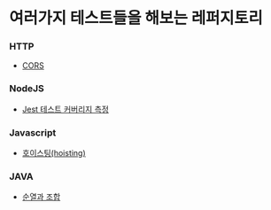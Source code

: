 # 여러가지 테스트들을 해보는 레퍼지토리

### HTTP

- [CORS ](https://github.com/username1103/test/tree/master/CORS)

### NodeJS
- [Jest 테스트 커버리지 측정](https://github.com/username1103/test/tree/master/Jest_TestCoverage)

### Javascript

- [호이스팅(hoisting)](https://github.com/username1103/test/tree/master/Javascript/hoisting)

### JAVA
- [순열과 조합](https://github.com/username1103/test/tree/master/Java_Combination_Permutation)
